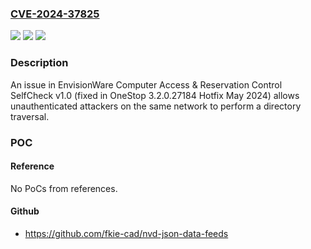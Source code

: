 ### [CVE-2024-37825](https://cve.mitre.org/cgi-bin/cvename.cgi?name=CVE-2024-37825)
![](https://img.shields.io/static/v1?label=Product&message=n%2Fa&color=blue)
![](https://img.shields.io/static/v1?label=Version&message=n%2Fa&color=blue)
![](https://img.shields.io/static/v1?label=Vulnerability&message=n%2Fa&color=brighgreen)

### Description

An issue in EnvisionWare Computer Access & Reservation Control SelfCheck v1.0 (fixed in OneStop 3.2.0.27184 Hotfix May 2024) allows unauthenticated attackers on the same network to perform a directory traversal.

### POC

#### Reference
No PoCs from references.

#### Github
- https://github.com/fkie-cad/nvd-json-data-feeds

